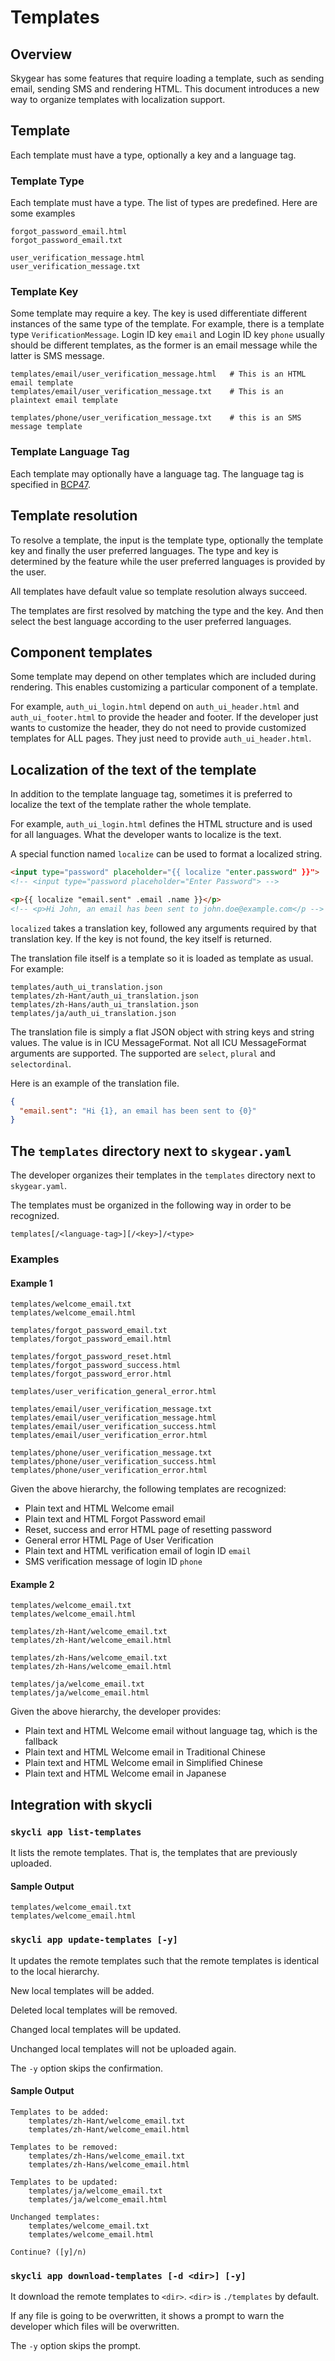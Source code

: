 # Templates

## Overview

Skygear has some features that require loading a template, such as sending email, sending SMS and rendering HTML.
This document introduces a new way to organize templates with localization support.

## Template

Each template must have a type, optionally a key and a language tag.

### Template Type

Each template must have a type. The list of types are predefined. Here are some examples

```
forgot_password_email.html
forgot_password_email.txt

user_verification_message.html
user_verification_message.txt
```

### Template Key

Some template may require a key. The key is used differentiate different instances of the same type of the template. For example, there is a template type `VerificationMessage`. Login ID key `email` and Login ID key `phone` usually should be different templates, as the former is an email message while the latter is SMS message.

```
templates/email/user_verification_message.html   # This is an HTML email template
templates/email/user_verification_message.txt    # This is an plaintext email template

templates/phone/user_verification_message.txt    # this is an SMS message template
```

### Template Language Tag

Each template may optionally have a language tag. The language tag is specified in [BCP47](https://tools.ietf.org/html/bcp47).

## Template resolution

To resolve a template, the input is the template type, optionally the template key and finally the user preferred languages. The type and key is determined by the feature while the user preferred languages is provided by the user.

All templates have default value so template resolution always succeed.

The templates are first resolved by matching the type and the key. And then select the best language according to the user preferred languages.

## Component templates

Some template may depend on other templates which are included during rendering. This enables customizing a particular component of a template.

For example, `auth_ui_login.html` depend on `auth_ui_header.html` and `auth_ui_footer.html` to provide the header and footer. If the developer just wants to customize the header, they do not need to provide customized templates for ALL pages. They just need to provide `auth_ui_header.html`.

## Localization of the text of the template

In addition to the template language tag, sometimes it is preferred to localize the text of the template rather the whole template.

For example, `auth_ui_login.html` defines the HTML structure and is used for all languages. What the developer wants to localize is the text.

A special function named `localize` can be used to format a localized string.

```html
<input type="password" placeholder="{{ localize "enter.password" }}">
<!-- <input type="password placeholder="Enter Password"> -->
```

```html
<p>{{ localize "email.sent" .email .name }}</p>
<!-- <p>Hi John, an email has been sent to john.doe@example.com</p -->
```

`localized` takes a translation key, followed any arguments required by that translation key. If the key is not found, the key itself is returned.

The translation file itself is a template so it is loaded as template as usual. For example:

```
templates/auth_ui_translation.json
templates/zh-Hant/auth_ui_translation.json
templates/zh-Hans/auth_ui_translation.json
templates/ja/auth_ui_translation.json
```

The translation file is simply a flat JSON object with string keys and string values. The value is in ICU MessageFormat. Not all ICU MessageFormat arguments are supported. The supported are `select`, `plural` and `selectordinal`.

Here is an example of the translation file.

```json
{
  "email.sent": "Hi {1}, an email has been sent to {0}"
}
```

## The `templates` directory next to `skygear.yaml`

The developer organizes their templates in the `templates` directory next to `skygear.yaml`.

The templates must be organized in the following way in order to be recognized.

```
templates[/<language-tag>][/<key>]/<type>
```

### Examples

#### Example 1

```
templates/welcome_email.txt
templates/welcome_email.html

templates/forgot_password_email.txt
templates/forgot_password_email.html

templates/forgot_password_reset.html
templates/forgot_password_success.html
templates/forgot_password_error.html

templates/user_verification_general_error.html

templates/email/user_verification_message.txt
templates/email/user_verification_message.html
templates/email/user_verification_success.html
templates/email/user_verification_error.html

templates/phone/user_verification_message.txt
templates/phone/user_verification_success.html
templates/phone/user_verification_error.html
```

Given the above hierarchy, the following templates are recognized:

- Plain text and HTML Welcome email
- Plain text and HTML Forgot Password email
- Reset, success and error HTML page of resetting password
- General error HTML Page of User Verification
- Plain text and HTML verification email of login ID `email`
- SMS verification message of login ID `phone`

#### Example 2

```
templates/welcome_email.txt
templates/welcome_email.html

templates/zh-Hant/welcome_email.txt
templates/zh-Hant/welcome_email.html

templates/zh-Hans/welcome_email.txt
templates/zh-Hans/welcome_email.html

templates/ja/welcome_email.txt
templates/ja/welcome_email.html
```

Given the above hierarchy, the developer provides:

- Plain text and HTML Welcome email without language tag, which is the fallback
- Plain text and HTML Welcome email in Traditional Chinese
- Plain text and HTML Welcome email in Simplified Chinese
- Plain text and HTML Welcome email in Japanese

## Integration with skycli

### `skycli app list-templates`

It lists the remote templates. That is, the templates that are previously uploaded.

#### Sample Output

```
templates/welcome_email.txt
templates/welcome_email.html
```

### `skycli app update-templates [-y]`

It updates the remote templates such that the remote templates is identical to the local hierarchy.

New local templates will be added.

Deleted local templates will be removed.

Changed local templates will be updated.

Unchanged local templates will not be uploaded again.

The `-y` option skips the confirmation.

#### Sample Output

```
Templates to be added:
    templates/zh-Hant/welcome_email.txt
    templates/zh-Hant/welcome_email.html

Templates to be removed:
    templates/zh-Hans/welcome_email.txt
    templates/zh-Hans/welcome_email.html

Templates to be updated:
    templates/ja/welcome_email.txt
    templates/ja/welcome_email.html

Unchanged templates:
    templates/welcome_email.txt
    templates/welcome_email.html

Continue? ([y]/n)
```

### `skycli app download-templates [-d <dir>] [-y]`

It download the remote templates to `<dir>`. `<dir>` is `./templates` by default.

If any file is going to be overwritten, it shows a prompt to warn the developer which files will be overwritten.

The `-y` option skips the prompt.
